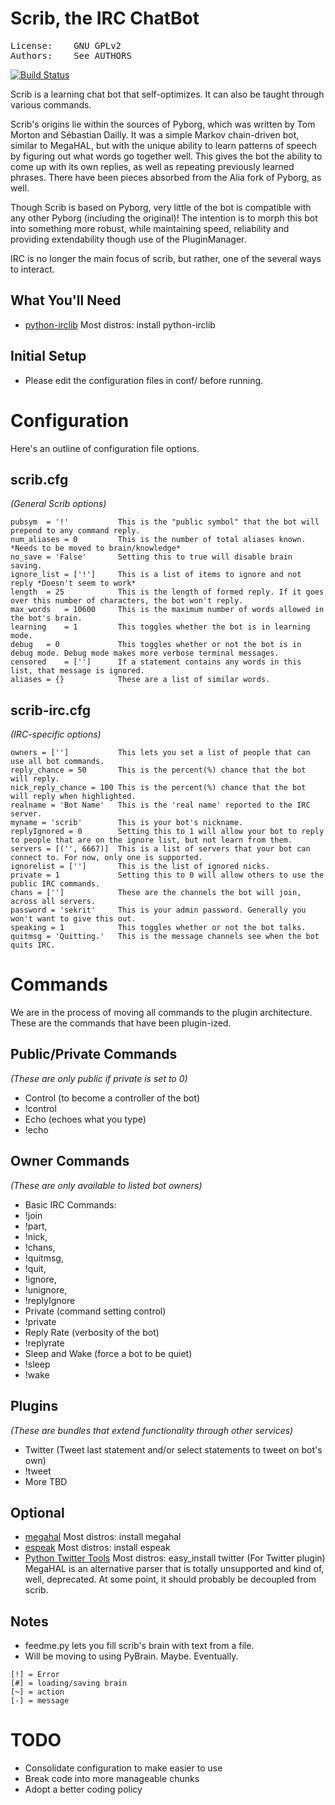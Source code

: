 Scrib, the IRC ChatBot
======================
<pre>
License:	GNU GPLv2
Authors:	See AUTHORS
</pre>
[![Build Status](https://travis-ci.org/scoundrels/scrib.png?branch=master)](https://travis-ci.org/scoundrels/scrib)

Scrib is a learning chat bot that self-optimizes. It can also be taught through various commands.

Scrib's origins lie within the sources of Pyborg, which was written by Tom Morton and Sébastian Dailly. It was a simple Markov chain-driven bot, similar to MegaHAL, but with the unique ability to learn patterns of speech by figuring out what words go together well. This gives the bot the ability to come up with its own replies, as well as repeating previously learned phrases. There have been pieces absorbed from the Alia fork of Pyborg, as well.

Though Scrib is based on Pyborg, very little of the bot is compatible with any other Pyborg (including the original)! The intention is to morph this bot into something more robust, while maintaining speed, reliability and providing extendability though use of the PluginManager.

IRC is no longer the main focus of scrib, but rather, one of the several ways to interact.

What You'll Need
----------------
* [python-irclib](http://python-irclib.sourceforge.net) Most distros: install python-irclib

Initial Setup
-------------
* Please edit the configuration files in conf/ before running.

Configuration
=============
Here's an outline of configuration file options.

scrib.cfg
---------
_(General Scrib options)_
```
pubsym	= '!'			This is the "public symbol" that the bot will prepend to any command reply.
num_aliases	= 0 		This is the number of total aliases known. *Needs to be moved to brain/knowledge*
no_save	= 'False'		Setting this to true will disable brain saving.
ignore_list	= ['!']		This is a list of items to ignore and not reply *Doesn't seem to work*
length	= 25			This is the length of formed reply. If it goes over this number of characters, the bot won't reply.
max_words	= 10600		This is the maximum number of words allowed in the bot's brain.
learning	= 1			This toggles whether the bot is in learning mode.
debug	= 0				This toggles whether or not the bot is in debug mode. Debug mode makes more verbose terminal messages.
censored	= ['']		If a statement contains any words in this list, that message is ignored.
aliases	= {}			These are a list of similar words.
```

scrib-irc.cfg
-------------
_(IRC-specific options)_
```
owners = ['']			This lets you set a list of people that can use all bot commands.
reply_chance = 50		This is the percent(%) chance that the bot will reply.
nick_reply_chance = 100	This is the percent(%) chance that the bot will reply when highlighted.
realname = 'Bot Name'	This is the 'real name' reported to the IRC server.
myname = 'scrib'		This is your bot's nickname.
replyIgnored = 0		Setting this to 1 will allow your bot to reply to people that are on the ignore list, but not learn from them.
servers = [('', 6667)]	This is a list of servers that your bot can connect to. For now, only one is supported.
ignorelist = ['']		This is the list of ignored nicks.
private = 1				Setting this to 0 will allow others to use the public IRC commands.
chans = ['']			These are the channels the bot will join, across all servers.
password = 'sekrit'		This is your admin password. Generally you won't want to give this out.
speaking = 1			This toggles whether or not the bot talks.
quitmsg = 'Quitting.'	This is the message channels see when the bot quits IRC.
```
Commands
========
We are in the process of moving all commands to the plugin architecture. These are the commands that have been plugin-ized.

Public/Private Commands
---------------
_(These are only public if private is set to 0)_
* Control (to become a controller of the bot)
 * !control
* Echo (echoes what you type)
 * !echo

Owner Commands
----------------
_(These are only available to listed bot owners)_
* Basic IRC Commands:
 * !join
 * !part,
 * !nick,
 * !chans,
 * !quitmsg,
 * !quit,
 * !ignore,
 * !unignore,
 * !replyIgnore
* Private (command setting control)
 * !private
* Reply Rate (verbosity of the bot)
 * !replyrate
* Sleep and Wake (force a bot to be quiet)
 * !sleep
 * !wake

Plugins
-------
_(These are bundles that extend functionality through other services)_
* Twitter (Tweet last statement and/or select statements to tweet on bot's own)
 * !tweet
 * More TBD

Optional
--------
* [megahal](http://megahal.alioth.debian.org/) Most distros: install megahal
* [espeak](http://espeak.sourceforge.net/) Most distros: install espeak
* [Python Twitter Tools](http://mike.verdone.ca/twitter/) Most distros: easy_install twitter (For Twitter plugin)
MegaHAL is an alternative parser that is totally unsupported and kind of, well, deprecated. At some point, it should probably be decoupled from scrib.

Notes
-----
* feedme.py lets you fill scrib's brain with text from a file.
* Will be moving to using PyBrain. Maybe. Eventually.


```
[!] = Error
[#] = loading/saving brain
[~] = action
[-] = message
```

TODO
====
* Consolidate configuration to make easier to use
* Break code into more manageable chunks
* Adopt a better coding policy
